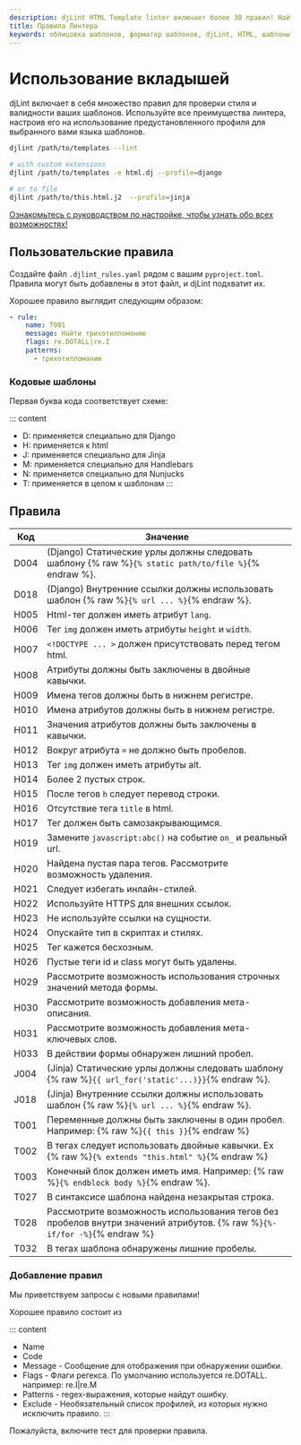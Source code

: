 ```yaml
---
description: djLint HTML Template linter включает более 30 правил! Найти определения можно здесь. Легко расширить, включив пользовательские правила!
title: Правила Линтера
keywords: облицовка шаблонов, форматер шаблонов, djLint, HTML, шаблоны, форматер, линтер, использование, правила
---
```


# Использование вкладышей

djLint включает в себя множество правил для проверки стиля и валидности ваших шаблонов. Используйте все преимущества линтера, настроив его на использование предустановленного профиля для выбранного вами языка шаблонов.

```bash
djlint /path/to/templates --lint

# with custom extensions
djlint /path/to/templates -e html.dj --profile=django

# or to file
djlint /path/to/this.html.j2  --profile=jinja
```

<div class="box notification is-info is-light">
    <span class="icon is-large"><i class="fas fa-2x fa-circle-arrow-right"></i></span><div class="my-auto ml-3 is-inline-block"><a href="/ru/docs/configuration/">Ознакомьтесь с руководством по настройке, чтобы узнать обо всех возможностях!</a></div>
</div>

## Пользовательские правила

Создайте файл `.djlint_rules.yaml` рядом с вашим `pyproject.toml`. Правила могут быть добавлены в этот файл, и djLint подхватит их.

Хорошее правило выглядит следующим образом:

```yaml
- rule:
    name: T001
    message: Найти трихотилломанию
    flags: re.DOTALL|re.I
    patterns:
      - трихотилломанию
```

### Кодовые шаблоны

Первая буква кода соответствует схеме:

::: content

- D: применяется специально для Django
- H: применяется к html
- J: применяется специально для Jinja
- M: применяется специально для Handlebars
- N: применяется специально для Nunjucks
- T: применяется в целом к шаблонам
  :::

## Правила

| Код  | Значение                                                                                                                  |
| ---- | ------------------------------------------------------------------------------------------------------------------------- |
| D004 | (Django) Статические урлы должны следовать шаблону {% raw %}`{% static path/to/file %}`{% endraw %}.                      |
| D018 | (Django) Внутренние ссылки должны использовать шаблон {% raw %}`{% url ... %}`{% endraw %}.                               |
| H005 | Html-тег должен иметь атрибут `lang`.                                                                                     |
| H006 | Тег `img` должен иметь атрибуты `height` и `width`.                                                                       |
| H007 | `<!DOCTYPE ... >` должен присутствовать перед тегом html.                                                                 |
| H008 | Атрибуты должны быть заключены в двойные кавычки.                                                                         |
| H009 | Имена тегов должны быть в нижнем регистре.                                                                                |
| H010 | Имена атрибутов должны быть в нижнем регистре.                                                                            |
| H011 | Значения атрибутов должны быть заключены в кавычки.                                                                       |
| H012 | Вокруг атрибута `=` не должно быть пробелов.                                                                              |
| H013 | Тег `img` должен иметь атрибуты alt.                                                                                      |
| H014 | Более 2 пустых строк.                                                                                                     |
| H015 | После тегов `h` следует перевод строки.                                                                                   |
| H016 | Отсутствие тега `title` в html.                                                                                           |
| H017 | Тег должен быть самозакрывающимся.                                                                                        |
| H019 | Замените `javascript:abc()` на событие `on_` и реальный url.                                                              |
| H020 | Найдена пустая пара тегов. Рассмотрите возможность удаления.                                                              |
| H021 | Следует избегать инлайн-стилей.                                                                                           |
| H022 | Используйте HTTPS для внешних ссылок.                                                                                     |
| H023 | Не используйте ссылки на сущности.                                                                                        |
| H024 | Опускайте тип в скриптах и стилях.                                                                                        |
| H025 | Тег кажется бесхозным.                                                                                                    |
| H026 | Пустые теги id и class могут быть удалены.                                                                                |
| H029 | Рассмотрите возможность использования строчных значений метода формы.                                                     |
| H030 | Рассмотрите возможность добавления мета-описания.                                                                         |
| H031 | Рассмотрите возможность добавления мета-ключевых слов.                                                                    |
| H033 | В действии формы обнаружен лишний пробел.                                                                                 |
| J004 | (Jinja) Статические урлы должны следовать шаблону {% raw %}`{{ url_for('static'...)}}`{% endraw %}.                       |
| J018 | (Jinja) Внутренние ссылки должны использовать шаблон {% raw %}`{% url ... %}`{% endraw %}.                                |
| T001 | Переменные должны быть заключены в один пробел. Например: {% raw %}`{{ this }}`{% endraw %}                               |
| T002 | В тегах следует использовать двойные кавычки. Ex {% raw %}`{% extends "this.html" %}`{% endraw %}                         |
| T003 | Конечный блок должен иметь имя. Например: {% raw %}`{% endblock body %}`{% endraw %}.                                     |
| T027 | В синтаксисе шаблона найдена незакрытая строка.                                                                           |
| T028 | Рассмотрите возможность использования тегов без пробелов внутри значений атрибутов. {% raw %}`{%- if/for -%}`{% endraw %} |
| T032 | В тегах шаблона обнаружены лишние пробелы.                                                                                |

### Добавление правил

Мы приветствуем запросы с новыми правилами!

Хорошее правило состоит из

::: content

- Name
- Code
- Message - Сообщение для отображения при обнаружении ошибки.
- Flags - Флаги регекса. По умолчанию используется re.DOTALL. например: re.I|re.M
- Patterns - regex-выражения, которые найдут ошибку.
- Exclude - Необязательный список профилей, из которых нужно исключить правило.
  :::

Пожалуйста, включите тест для проверки правила.
